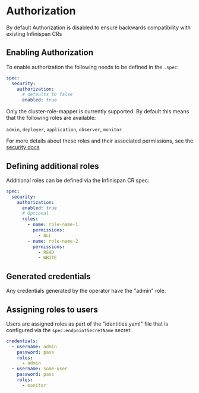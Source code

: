# Authorization
By default Authorization is disabled to ensure backwards compatibility with existing Infinispan CRs

## Enabling Authorization
To enable authorization the following needs to be defined in the `.spec`:

```yaml
spec:
  security:
    authorization:
      # defaults to false
      enabled: true
```

Only the cluster-role-mapper is currently supported. By default this means that the following roles are available:

`admin`, `deployer`, `application`, `observer`, `monitor`

For more details about these roles and their associated permissions, see the [security docs](https://infinispan.org/docs/stable/titles/security/security.html#user-roles-permissions_authz)

## Defining additional roles
Additional roles can be defined via the Infinispan CR spec:

```yaml
spec:
  security:
    authorization:
      enabled: true
      # Optional
      roles:
        - name: role-name-1
          permissions:
            - ALL
        - name: role-name-2
          permissions:
            - READ
            - WRITE
```

## Generated credentials
Any credentials generated by the operator have the "admin" role.

## Assigning roles to users
Users are assigned roles as part of the "identities.yaml" file that is configured via the `spec.endpointSecretName` secret:

```yaml
credentials:
  - username: admin
    password: pass
    roles:
      - admin
  - username: some-user
    password: pass
    roles:
      - monitor
```
